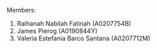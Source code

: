 Members:
1. Raihanah Nabilah Fatinah (A0207754B)
2. James Pierog (A0190844Y)
3. Valeria Estefania Barco Santana (A0207712M)
